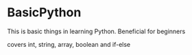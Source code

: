 # BasicPython
This is basic things in learning Python. Beneficial for beginners

covers int, string, array, boolean and if-else 

